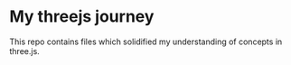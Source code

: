 # My threejs journey

This repo contains files which solidified my understanding of concepts in three.js. 